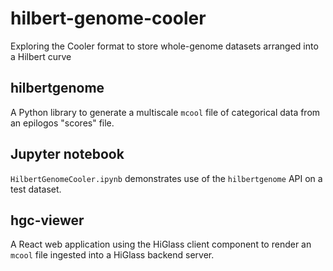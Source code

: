 # hilbert-genome-cooler
Exploring the Cooler format to store whole-genome datasets arranged into a Hilbert curve

## hilbertgenome

A Python library to generate a multiscale `mcool` file of categorical data from an epilogos "scores" file.

## Jupyter notebook

`HilbertGenomeCooler.ipynb` demonstrates use of the `hilbertgenome` API on a test dataset.

## hgc-viewer

A React web application using the HiGlass client component to render an `mcool` file ingested into a HiGlass backend server. 
